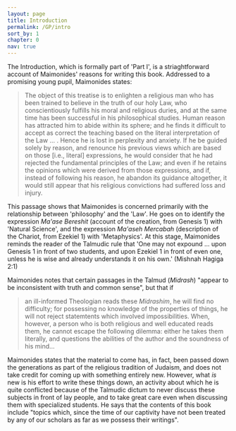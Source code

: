 ```yaml
---
layout: page
title: Introduction
permalink: /GP/intro
sort_by: 1
chapter: 0
nav: true
---
```


The Introduction, which is formally part of 'Part I', is a striaghtforward account of Maimonides' reasons for writing this book. Addressed to a promising young pupil, Maimonides states:
> The object of this treatise is to enlighten a religious man who has been trained to believe in the truth of our holy Law, who conscientiously fulfills his moral and religious duries, and at the same time has been successful in his philosophical studies. Human reason has attracted him to abide within its sphere; and he finds it difficult to accept as correct the teaching based on the literal interpretation of the Law ... . Hence he is lost in perplexity and anxiety. If he be guided solely by reason, and renounce his previous views which are based on those [i.e., literal] expressions, he would consider that he had rejected the fundamental principles of the Law; and even if he retains the opinions which were derived from those expressions, and if, instead of following his reason, he abandon its guidance altogether, it would still appear that his religious convictions had suffered loss and injury.

This passage shows that Maimonides is concerned primarily with the relationship between 'philosophy' and the 'Law'. He goes on to identify the expression _Ma'ase Bereshit_ (account of the creation, from Genesis 1) with 'Natural Science', and the expression _Ma'aseh Mercabah_ (description of the Chariot, from Ezekiel 1) with 'Metaphysics'. At this stage, Maimonides reminds the reader of the Talmudic rule that 'One may not expound ... upon Genesis 1 in front of two students, and upon Ezekiel 1 in front of even one, unless he is wise and already understands it on his own.' (Mishnah Hagiga 2:1)

Maimonides notes that certain passages in the Talmud (_Midrash_) "appear to be inconsistent with truth and common sense", but that if 
> an ill-informed Theologian reads these _Midrashim_, he will find no difficulty; for possessing no knowledge of the properties of things, he will not reject statemtents which involved impossibilities. When, however, a person who is both religious and well educated reads them, he cannot escape the following dilemma: either he takes them literally, and questions the abilities of the author and the soundness of his mind... 

Maimonides states that the material to come has, in fact, been passed down the generations as part of the religious tradition of Judaism, and does not take credit for coming up with something entirely new. However, what _is_ new is his effort to write these things down, an activity about which he is quite conflicted because of the Talmudic dictum to never discuss these subjects in front of lay people, and to take great care even when discussing them with specialized students. He says that the contents of this book include "topics which, since the time of our captivity have not been treated by any of our scholars as far as we possess their writings". 
